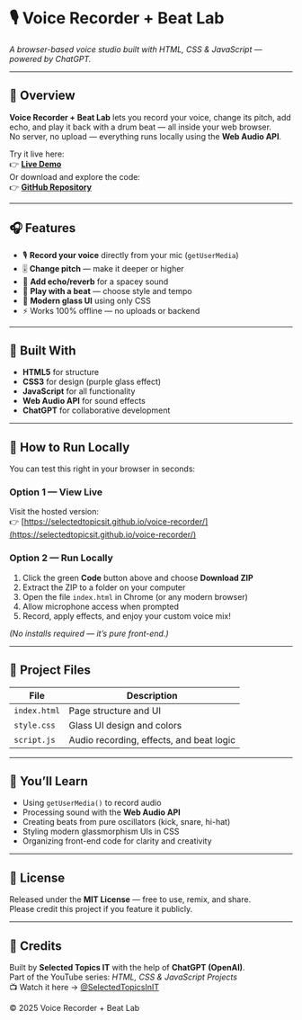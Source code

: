 # 🎙️ Voice Recorder + Beat Lab  
*A browser-based voice studio built with HTML, CSS & JavaScript — powered by ChatGPT.*

---

## 🌟 Overview
**Voice Recorder + Beat Lab** lets you record your voice, change its pitch, add echo, and play it back with a drum beat — all inside your web browser.  
No server, no upload — everything runs locally using the **Web Audio API**.

Try it live here:  
👉 [**Live Demo**](https://selectedtopicsit.github.io/voice-recorder/)  
Or download and explore the code:  
👉 [**GitHub Repository**](https://github.com/selectedtopicsit/voice-recorder)

---

## 🎧 Features
- 🎙️ **Record your voice** directly from your mic (`getUserMedia`)
- 🎚️ **Change pitch** — make it deeper or higher
- 🌊 **Add echo/reverb** for a spacey sound
- 🥁 **Play with a beat** — choose style and tempo
- 💜 **Modern glass UI** using only CSS  
- ⚡ Works 100% offline — no uploads or backend

---

## 🧠 Built With
- **HTML5** for structure  
- **CSS3** for design (purple glass effect)  
- **JavaScript** for all functionality  
- **Web Audio API** for sound effects  
- **ChatGPT** for collaborative development  

---

## 💾 How to Run Locally
You can test this right in your browser in seconds:

### Option 1 — View Live
Visit the hosted version:  
👉 [https://selectedtopicsit.github.io/voice-recorder/](https://selectedtopicsit.github.io/voice-recorder/)

### Option 2 — Run Locally
1. Click the green **Code** button above and choose **Download ZIP**  
2. Extract the ZIP to a folder on your computer  
3. Open the file `index.html` in Chrome (or any modern browser)  
4. Allow microphone access when prompted  
5. Record, apply effects, and enjoy your custom voice mix!  

*(No installs required — it’s pure front-end.)*

---

## 📂 Project Files
| File | Description |
|------|--------------|
| `index.html` | Page structure and UI |
| `style.css` | Glass UI design and colors |
| `script.js` | Audio recording, effects, and beat logic |

---

## 🧩 You’ll Learn
- Using `getUserMedia()` to record audio  
- Processing sound with the **Web Audio API**  
- Creating beats from pure oscillators (kick, snare, hi-hat)  
- Styling modern glassmorphism UIs in CSS  
- Organizing front-end code for clarity and creativity  

---

## 🧾 License
Released under the **MIT License** — free to use, remix, and share.  
Please credit this project if you feature it publicly.  

---

## 🫶 Credits
Built by **Selected Topics IT** with the help of **ChatGPT (OpenAI)**.  
Part of the YouTube series: *HTML, CSS & JavaScript Projects*  
📺 Watch it here → [@SelectedTopicsInIT](https://www.youtube.com/@selectedtopicsinit1274)

© 2025 Voice Recorder + Beat Lab
